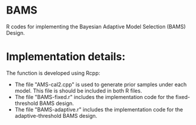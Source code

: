 # BAMS
R codes for implementing the Bayesian Adaptive Model Selection (BAMS) Design.
# Implementation details:
The function is developed using Rcpp:
* The file "AMS-cal2.cpp" is used to generate prior samples under each model. This file is should be included in both R files.
* The file "BAMS-fixed.r" includes the implementation code for the fixed-threshold BAMS design.
* The file "BAMS-adaptive.r" includes the implementation code for the adaptive-threshold BAMS design.
